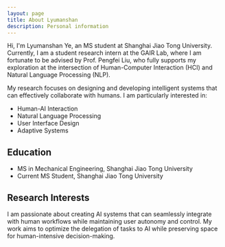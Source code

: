 ```yaml
---
layout: page
title: About Lyumanshan
description: Personal information
---
```


Hi, I'm Lyumanshan Ye, an MS student at Shanghai Jiao Tong University. Currently, I am a student research intern at the GAIR Lab, where I am fortunate to be advised by Prof. Pengfei Liu, who fully supports my exploration at the intersection of Human-Computer Interaction (HCI) and Natural Language Processing (NLP).

My research focuses on designing and developing intelligent systems that can effectively collaborate with humans. I am particularly interested in:

- Human-AI Interaction
- Natural Language Processing
- User Interface Design
- Adaptive Systems

## Education

- MS in Mechanical Engineering, Shanghai Jiao Tong University
- Current MS Student, Shanghai Jiao Tong University

## Research Interests

I am passionate about creating AI systems that can seamlessly integrate with human workflows while maintaining user autonomy and control. My work aims to optimize the delegation of tasks to AI while preserving space for human-intensive decision-making.
